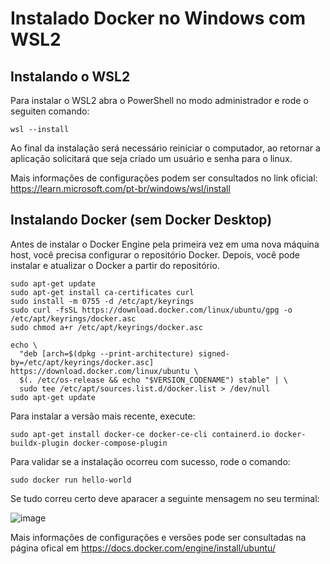 # Instalado Docker no Windows com WSL2

## Instalando o WSL2

Para instalar o WSL2 abra o PowerShell no modo administrador e rode o seguiten comando:

```console
wsl --install
```

Ao final da instalação será necessário reiniciar o computador, ao retornar a aplicação solicitará que seja criado um usuário e senha para o linux.

Mais informações de configurações podem ser consultados no link oficial: https://learn.microsoft.com/pt-br/windows/wsl/install

## Instalando Docker (sem Docker Desktop)

Antes de instalar o Docker Engine pela primeira vez em uma nova máquina host, você precisa configurar o repositório Docker. Depois, você pode instalar e atualizar o Docker a partir do repositório.

```console
sudo apt-get update
sudo apt-get install ca-certificates curl
sudo install -m 0755 -d /etc/apt/keyrings
sudo curl -fsSL https://download.docker.com/linux/ubuntu/gpg -o /etc/apt/keyrings/docker.asc
sudo chmod a+r /etc/apt/keyrings/docker.asc

echo \
  "deb [arch=$(dpkg --print-architecture) signed-by=/etc/apt/keyrings/docker.asc] https://download.docker.com/linux/ubuntu \
  $(. /etc/os-release && echo "$VERSION_CODENAME") stable" | \
  sudo tee /etc/apt/sources.list.d/docker.list > /dev/null
sudo apt-get update

```

Para instalar a versão mais recente, execute:

```console
sudo apt-get install docker-ce docker-ce-cli containerd.io docker-buildx-plugin docker-compose-plugin
```

Para validar se a instalação ocorreu com sucesso, rode o comando:

```console
sudo docker run hello-world
```

Se tudo correu certo deve aparacer a seguinte mensagem no seu terminal:

![image](https://github.com/gustavolarsen/configucao-docker-wsl2/assets/55494775/ef28facb-4624-4f41-a338-ff21fb6a99f9)

Mais informações de configurações e versões pode ser consultadas na página ofical em https://docs.docker.com/engine/install/ubuntu/
